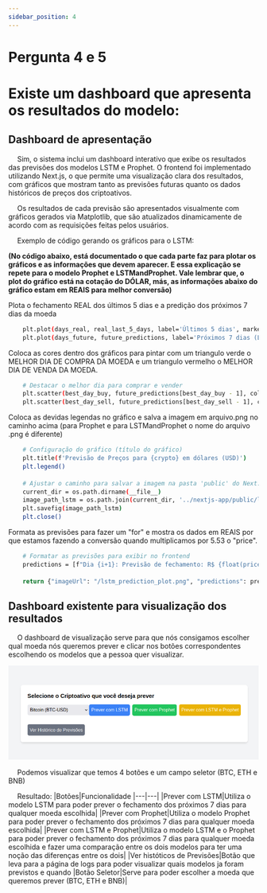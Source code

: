 ```yaml
---
sidebar_position: 4
---
```


# Pergunta 4 e 5

# Existe um dashboard que apresenta os resultados do modelo:

## Dashboard de apresentação

&emsp; Sim, o sistema inclui um dashboard interativo que exibe os resultados das previsões dos modelos LSTM e Prophet. O frontend foi implementado utilizando Next.js, o que permite uma visualização clara dos resultados, com gráficos que mostram tanto as previsões futuras quanto os dados históricos de preços dos criptoativos.

&emsp; Os resultados de cada previsão são apresentados visualmente com gráficos gerados via Matplotlib, que são atualizados dinamicamente de acordo com as requisições feitas pelos usuários.

&emsp; Exemplo de código gerando os gráficos para o LSTM:

**(No código abaixo, está documentado o que cada parte faz para plotar os gráficos e as informações que devem aparecer. E essa explicação se repete para o modelo Prophet e LSTMandProphet. Vale lembrar que, o plot do gráfico está na cotação do DÓLAR, más, as informações abaixo do gráfico estam em REAIS para melhor conversão)**

Plota o fechamento REAL dos últimos 5 dias e a predição dos próximos 7 dias da moeda
```bash
    plt.plot(days_real, real_last_5_days, label='Últimos 5 dias', marker='o') #Plota o fechamento REAL dos últimos 5 dias
    plt.plot(days_future, future_predictions, label='Próximos 7 dias (LSTM)', marker='o') #Plota a predição dos próximos 7 dias
```

Coloca as cores dentro dos gráficos para pintar com um triangulo verde o MELHOR DIA DE COMPRA DA MOEDA e um triangulo vermelho o MELHOR DIA DE VENDA DA MOEDA.
```bash
    # Destacar o melhor dia para comprar e vender
    plt.scatter(best_day_buy, future_predictions[best_day_buy - 1], color='green', label='Melhor Dia para Comprar (LSTM)', marker='^', s=100) # Coloca as cores dentro dos gráficos para pintar com um triangulo verde o MELHOR DIA DE COMPRA DA MOEDA
    plt.scatter(best_day_sell, future_predictions[best_day_sell - 1], color='red', label='Melhor Dia para Vender (LSTM)', marker='v', s=100) # Coloca as cores dentro dos gráficos para pintar com um triangulo vermelho o MELHOR DIA DE VENDA DA MOEDA.
```

Coloca as devidas legendas no gráfico e salva a imagem em arquivo.png no caminho acima (para Prophet e para LSTMandProphet o nome do arquivo .png é diferente)
```bash
    # Configuração do gráfico (título do gráfico)
    plt.title(f'Previsão de Preços para {crypto} em dólares (USD)')
    plt.legend() 

    # Ajustar o caminho para salvar a imagem na pasta 'public' do Next.js
    current_dir = os.path.dirname(__file__)
    image_path_lstm = os.path.join(current_dir, '../nextjs-app/public/lstm_prediction_plot.png') # Gerando e salvando a imagem em arquivo.png no caminho acima
    plt.savefig(image_path_lstm)
    plt.close()
```

Formata as previsões para fazer um "for" e mostra os dados em REAIS por que estamos fazendo a conversão quando multiplicamos por 5.53 o "price". 
```bash
    # Formatar as previsões para exibir no frontend
    predictions = [f"Dia {i+1}: Previsão de fechamento: R$ {float(price*5.53):.2f}" for i, price in enumerate(future_predictions)] # Previsão 

    return {"imageUrl": "/lstm_prediction_plot.png", "predictions": predictions}
```

## Dashboard existente para visualização dos resultados

&emsp; O dashboard de visualização serve para que nós consigamos escolher qual moeda nós queremos prever e clicar nos botões correspondentes escolhendo os modelos que a pessoa quer visualizar.

![Template](./template.png)

&emsp; Podemos visualizar que temos 4 botões e um campo seletor (BTC, ETH e BNB)

&emsp; Resultado:
|Botões|Funcionalidade
|---|---|
|Prever com LSTM|Utiliza o modelo LSTM para poder prever o fechamento dos próximos 7 dias para qualquer moeda escolhida|
|Prever com Prophet|Utiliza o modelo Prophet para poder prever o fechamento dos próximos 7 dias para qualquer moeda escolhida|
|Prever com LSTM e Prophet|Utiliza o modelo LSTM e o Prophet para poder prever o fechamento dos próximos 7 dias para qualquer moeda escolhida e fazer uma comparação entre os dois modelos para ter uma noção das diferenças entre os dois|
|Ver históticos de Previsões|Botão que leva para a página de logs para poder visualizar quais modelos ja foram previstos e quando
|Botão Seletor|Serve para poder escolher a moeda que queremos prever (BTC, ETH e BNB)|
